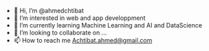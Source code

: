 - 👋 Hi, I’m @ahmedchtibat
- 👀 I’m interested in web and app developpment
- 🌱 I’m currently learning Machine Learning and AI and DataScience
- 💞️ I’m looking to collaborate on ...
- 📫 How to reach me Achtibat.ahmed@gmail.com

<!---
ahmedchtibat/ahmedchtibat is a ✨ special ✨ repository because its `README.md` (this file) appears on your GitHub profile.
You can click the Preview link to take a look at your changes.
--->
